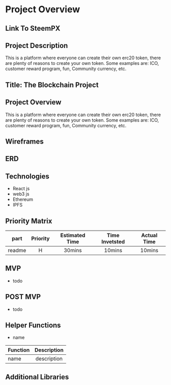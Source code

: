 # Project Overview

## Link To SteemPX

<!-- [steempx](https://steempx.herokuapp.com/) -->

## Project Description
This is a platform where everyone can create their own erc20 token, there are plenty of reasons to create your own token. Some examples are: ICO, customer reward program, fun, Community currency, etc.


## Title: The Blockchain Project

## Project Overview
This is a platform where everyone can create their own erc20 token, there are plenty of reasons to create your own token. Some examples are: ICO, customer reward program, fun, Community currency, etc.

## Wireframes

<!-- <img src="wireFOne.jpg"/>
<img src="wireFTwo.jpg"/> -->

## ERD

<!-- <img src="erd.jpg"/> -->

## Technologies

- React js
- web3 js
- Ethereum
- IPFS


## Priority Matrix

| part | Priority | Estimated Time | Time Invetsted | Actual Time |
| --- | :---: |  :---: | :---: | :---: |
| readme | H | 30mins| 10mins | 10mins |

## MVP

- todo

## POST MVP

- todo


## Helper Functions
- name

| Function | Description |
| --- | :---: |  
| name | description  |

## Additional Libraries


